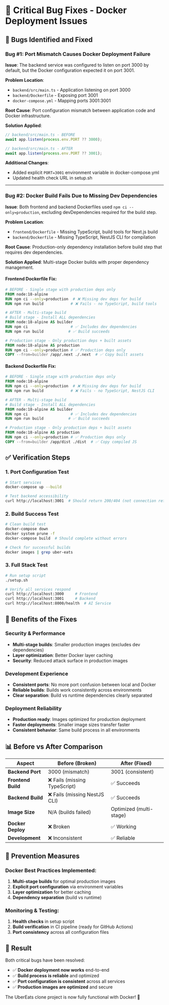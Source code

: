 # 🐛 Critical Bug Fixes - Docker Deployment Issues

## 🚨 Bugs Identified and Fixed

### Bug #1: Port Mismatch Causes Docker Deployment Failure

**Issue**: The backend service was configured to listen on port 3000 by default, but the Docker configuration expected it on port 3001.

**Problem Location**:
- `backend/src/main.ts` - Application listening on port 3000
- `backend/Dockerfile` - Exposing port 3001  
- `docker-compose.yml` - Mapping ports 3001:3001

**Root Cause**: Port configuration mismatch between application code and Docker infrastructure.

**Solution Applied**:
```typescript
// backend/src/main.ts - BEFORE
await app.listen(process.env.PORT ?? 3000);

// backend/src/main.ts - AFTER  
await app.listen(process.env.PORT ?? 3001);
```

**Additional Changes**:
- Added explicit `PORT=3001` environment variable in docker-compose.yml
- Updated health check URL in setup.sh

---

### Bug #2: Docker Build Fails Due to Missing Dev Dependencies

**Issue**: Both frontend and backend Dockerfiles used `npm ci --only=production`, excluding devDependencies required for the build step.

**Problem Location**:
- `frontend/Dockerfile` - Missing TypeScript, build tools for Next.js build
- `backend/Dockerfile` - Missing TypeScript, NestJS CLI for compilation

**Root Cause**: Production-only dependency installation before build step that requires dev dependencies.

**Solution Applied**: Multi-stage Docker builds with proper dependency management.

#### Frontend Dockerfile Fix:
```dockerfile
# BEFORE - Single stage with production deps only
FROM node:18-alpine
RUN npm ci --only=production  # ❌ Missing dev deps for build
RUN npm run build            # ❌ Fails - no TypeScript, build tools

# AFTER - Multi-stage build
# Build stage - Install ALL dependencies
FROM node:18-alpine AS builder
RUN npm ci                   # ✅ Includes dev dependencies
RUN npm run build           # ✅ Build succeeds

# Production stage - Only production deps + built assets
FROM node:18-alpine AS production  
RUN npm ci --only=production # ✅ Production deps only
COPY --from=builder /app/.next ./.next  # ✅ Copy built assets
```

#### Backend Dockerfile Fix:
```dockerfile
# BEFORE - Single stage with production deps only  
FROM node:18-alpine
RUN npm ci --only=production  # ❌ Missing dev deps for build
RUN npm run build            # ❌ Fails - no TypeScript, NestJS CLI

# AFTER - Multi-stage build
# Build stage - Install ALL dependencies
FROM node:18-alpine AS builder
RUN npm ci                   # ✅ Includes dev dependencies  
RUN npm run build           # ✅ Build succeeds

# Production stage - Only production deps + built assets
FROM node:18-alpine AS production
RUN npm ci --only=production # ✅ Production deps only
COPY --from=builder /app/dist ./dist  # ✅ Copy compiled JS
```

## ✅ Verification Steps

### 1. Port Configuration Test
```bash
# Start services
docker-compose up --build

# Test backend accessibility  
curl http://localhost:3001  # Should return 200/404 (not connection refused)
```

### 2. Build Success Test
```bash
# Clean build test
docker-compose down
docker system prune -f
docker-compose build  # Should complete without errors

# Check for successful builds
docker images | grep uber-eats
```

### 3. Full Stack Test
```bash
# Run setup script
./setup.sh

# Verify all services respond
curl http://localhost:3000     # Frontend
curl http://localhost:3001     # Backend  
curl http://localhost:8000/health  # AI Service
```

## 🎯 Benefits of the Fixes

### Security & Performance
- **Multi-stage builds**: Smaller production images (excludes dev dependencies)
- **Layer optimization**: Better Docker layer caching
- **Security**: Reduced attack surface in production images

### Development Experience  
- **Consistent ports**: No more port confusion between local and Docker
- **Reliable builds**: Builds work consistently across environments
- **Clear separation**: Build vs runtime dependencies clearly separated

### Deployment Reliability
- **Production ready**: Images optimized for production deployment
- **Faster deployments**: Smaller image sizes transfer faster
- **Consistent behavior**: Same build process in all environments

## 📊 Before vs After Comparison

| Aspect | Before (Broken) | After (Fixed) |
|--------|----------------|---------------|
| **Backend Port** | 3000 (mismatch) | 3001 (consistent) |
| **Frontend Build** | ❌ Fails (missing TypeScript) | ✅ Succeeds |
| **Backend Build** | ❌ Fails (missing NestJS CLI) | ✅ Succeeds |
| **Image Size** | N/A (builds failed) | Optimized (multi-stage) |
| **Docker Deploy** | ❌ Broken | ✅ Working |
| **Development** | ❌ Inconsistent | ✅ Reliable |

## 🔮 Prevention Measures

### Docker Best Practices Implemented:
1. **Multi-stage builds** for optimal production images
2. **Explicit port configuration** via environment variables
3. **Layer optimization** for better caching
4. **Dependency separation** (build vs runtime)

### Monitoring & Testing:
1. **Health checks** in setup script
2. **Build verification** in CI pipeline (ready for GitHub Actions)
3. **Port consistency** across all configuration files

## 🎉 Result

Both critical bugs have been resolved:
- ✅ **Docker deployment now works** end-to-end
- ✅ **Build process is reliable** and optimized  
- ✅ **Port configuration is consistent** across all services
- ✅ **Production images are optimized** and secure

The UberEats clone project is now fully functional with Docker! 🚀